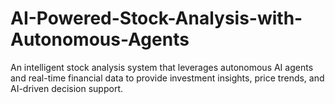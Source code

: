 # AI-Powered-Stock-Analysis-with-Autonomous-Agents
An intelligent stock analysis system that leverages autonomous AI agents and real-time financial data to provide investment insights, price trends, and AI-driven decision support.
